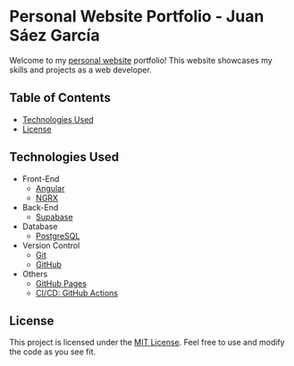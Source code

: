 # Personal Website Portfolio - Juan Sáez García

Welcome to my [personal website](https://juamber.com/home) portfolio! This website showcases my skills and projects as a web developer.

## Table of Contents
  - [Technologies Used](#technologies-used)
  - [License](#license)

## Technologies Used
  - Front-End
    - [Angular](https://angular.io/)
    - [NGRX](https://ngrx.io/)
  - Back-End
    - [Supabase](https://supabase.com/)
  - Database
    - [PostgreSQL](https://www.postgresql.org/)
  - Version Control
    - [Git](https://git-scm.com/)
    - [GitHub](https://github.com/)
  - Others
    - [GitHub Pages](https://pages.github.com/)
    - [CI/CD: GitHub Actions](https://github.com/readme/guides/sothebys-github-actions)

## License
This project is licensed under the [MIT License](https://opensource.org/licenses/MIT). Feel free to use and modify the code as you see fit.
